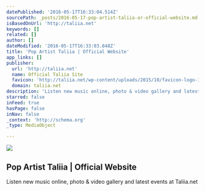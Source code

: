 ```yaml
---
datePublished: '2016-05-17T16:33:04.514Z'
sourcePath: _posts/2016-05-17-pop-artist-taliia-or-official-website.md
isBasedOnUrl: 'http://taliia.net'
keywords: []
related: []
author: []
dateModified: '2016-05-17T16:33:03.848Z'
title: 'Pop Artist Taliia | Official Website'
app_links: []
publisher:
  url: 'http://taliia.net'
  name: Official Taliia Site
  favicon: 'http://taliia.net/wp-content/uploads/2015/10/favicon-logo-16.png'
  domain: taliia.net
description: 'Listen new music online, photo & video gallery and latest events at Taliia.net'
starred: false
inFeed: true
hasPage: false
inNav: false
_context: 'http://schema.org'
_type: MediaObject

---
```

<article style=""><img src="https://the-grid-user-content.s3-us-west-2.amazonaws.com/2fc1ef6b-cf3b-433b-b67f-c90c551d353f.jpg" /><h1>Pop Artist Taliia | Official Website</h1><p>Listen new music online, photo &amp; video gallery and latest events at Taliia.net</p></article>